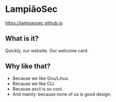 # LampiãoSec

https://lampiaosec.github.io

## What is it?

Quickly, our website. Our welcome card.

## Why like that?

* Because we like Gnu/Linux.
* Because we like CLI.
* Because ascii is so cool.
* And mainly: because none of us is good design.
 
